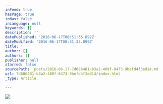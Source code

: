 ```yaml
---
inFeed: true
hasPage: true
inNav: false
inLanguage: null
keywords: []
description: ''
datePublished: '2016-06-17T00:51:35.892Z'
dateModified: '2016-06-17T00:51:33.099Z'
title: ''
author: []
authors: []
publisher: null
starred: false
sourcePath: _posts/2016-06-17-7d686481-b3a2-409f-8473-9befd4f3ed14.md
url: 7d686481-b3a2-409f-8473-9befd4f3ed14/index.html
_type: Article

---
```

![](https://the-grid-user-content.s3-us-west-2.amazonaws.com/2fc111dc-19a6-4ede-924e-4e6fd921f622.jpg)